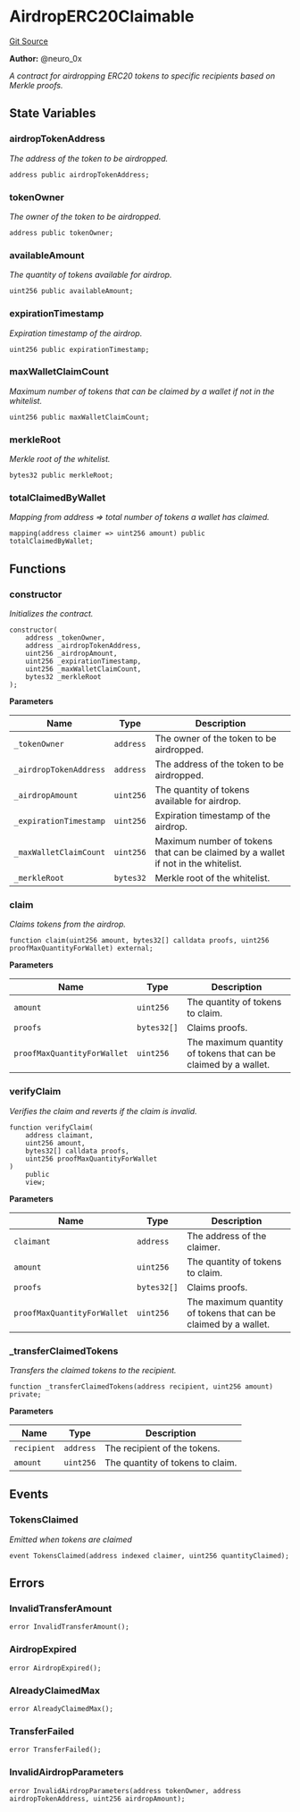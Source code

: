 # AirdropERC20Claimable
[Git Source](https://github.com/neuro0x/CoinGenie-contracts/blob/90b9fd259ed50a92a67f59cd7bd61f416f5ff1c4/src/AirdropERC20Claimable.sol)

**Author:**
@neuro_0x

*A contract for airdropping ERC20 tokens to specific recipients based on Merkle proofs.*


## State Variables
### airdropTokenAddress
*The address of the token to be airdropped.*


```solidity
address public airdropTokenAddress;
```


### tokenOwner
*The owner of the token to be airdropped.*


```solidity
address public tokenOwner;
```


### availableAmount
*The quantity of tokens available for airdrop.*


```solidity
uint256 public availableAmount;
```


### expirationTimestamp
*Expiration timestamp of the airdrop.*


```solidity
uint256 public expirationTimestamp;
```


### maxWalletClaimCount
*Maximum number of tokens that can be claimed by a wallet if not in the whitelist.*


```solidity
uint256 public maxWalletClaimCount;
```


### merkleRoot
*Merkle root of the whitelist.*


```solidity
bytes32 public merkleRoot;
```


### totalClaimedByWallet
*Mapping from address => total number of tokens a wallet has claimed.*


```solidity
mapping(address claimer => uint256 amount) public totalClaimedByWallet;
```


## Functions
### constructor

*Initializes the contract.*


```solidity
constructor(
    address _tokenOwner,
    address _airdropTokenAddress,
    uint256 _airdropAmount,
    uint256 _expirationTimestamp,
    uint256 _maxWalletClaimCount,
    bytes32 _merkleRoot
);
```
**Parameters**

|Name|Type|Description|
|----|----|-----------|
|`_tokenOwner`|`address`|The owner of the token to be airdropped.|
|`_airdropTokenAddress`|`address`|The address of the token to be airdropped.|
|`_airdropAmount`|`uint256`|The quantity of tokens available for airdrop.|
|`_expirationTimestamp`|`uint256`|Expiration timestamp of the airdrop.|
|`_maxWalletClaimCount`|`uint256`|Maximum number of tokens that can be claimed by a wallet if not in the whitelist.|
|`_merkleRoot`|`bytes32`|Merkle root of the whitelist.|


### claim

*Claims tokens from the airdrop.*


```solidity
function claim(uint256 amount, bytes32[] calldata proofs, uint256 proofMaxQuantityForWallet) external;
```
**Parameters**

|Name|Type|Description|
|----|----|-----------|
|`amount`|`uint256`|The quantity of tokens to claim.|
|`proofs`|`bytes32[]`|Claims proofs.|
|`proofMaxQuantityForWallet`|`uint256`|The maximum quantity of tokens that can be claimed by a wallet.|


### verifyClaim

*Verifies the claim and reverts if the claim is invalid.*


```solidity
function verifyClaim(
    address claimant,
    uint256 amount,
    bytes32[] calldata proofs,
    uint256 proofMaxQuantityForWallet
)
    public
    view;
```
**Parameters**

|Name|Type|Description|
|----|----|-----------|
|`claimant`|`address`|The address of the claimer.|
|`amount`|`uint256`|The quantity of tokens to claim.|
|`proofs`|`bytes32[]`|Claims proofs.|
|`proofMaxQuantityForWallet`|`uint256`|The maximum quantity of tokens that can be claimed by a wallet.|


### _transferClaimedTokens

*Transfers the claimed tokens to the recipient.*


```solidity
function _transferClaimedTokens(address recipient, uint256 amount) private;
```
**Parameters**

|Name|Type|Description|
|----|----|-----------|
|`recipient`|`address`|The recipient of the tokens.|
|`amount`|`uint256`|The quantity of tokens to claim.|


## Events
### TokensClaimed
*Emitted when tokens are claimed*


```solidity
event TokensClaimed(address indexed claimer, uint256 quantityClaimed);
```

## Errors
### InvalidTransferAmount

```solidity
error InvalidTransferAmount();
```

### AirdropExpired

```solidity
error AirdropExpired();
```

### AlreadyClaimedMax

```solidity
error AlreadyClaimedMax();
```

### TransferFailed

```solidity
error TransferFailed();
```

### InvalidAirdropParameters

```solidity
error InvalidAirdropParameters(address tokenOwner, address airdropTokenAddress, uint256 airdropAmount);
```

